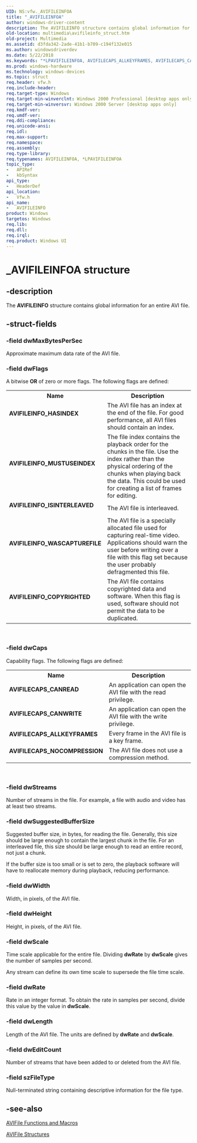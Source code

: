```yaml
---
UID: NS:vfw._AVIFILEINFOA
title: "_AVIFILEINFOA"
author: windows-driver-content
description: The AVIFILEINFO structure contains global information for an entire AVI file.
old-location: multimedia\avifileinfo_struct.htm
old-project: Multimedia
ms.assetid: d3fda342-2ade-41b1-b709-c194f132e015
ms.author: windowsdriverdev
ms.date: 5/22/2018
ms.keywords: "*LPAVIFILEINFOA, AVIFILECAPS_ALLKEYFRAMES, AVIFILECAPS_CANREAD, AVIFILECAPS_CANWRITE, AVIFILECAPS_NOCOMPRESSION, AVIFILEINFO, AVIFILEINFO structure [Windows Multimedia], AVIFILEINFOA, AVIFILEINFOW, AVIFILEINFO_COPYRIGHTED, AVIFILEINFO_HASINDEX, AVIFILEINFO_ISINTERLEAVED, AVIFILEINFO_MUSTUSEINDEX, AVIFILEINFO_WASCAPTUREFILE, _AVIFILEINFOA, multimedia.avifileinfo_COLLISION510, multimedia.avifileinfo_struct, vfw/AVIFILEINFO"
ms.prod: windows-hardware
ms.technology: windows-devices
ms.topic: struct
req.header: vfw.h
req.include-header: 
req.target-type: Windows
req.target-min-winverclnt: Windows 2000 Professional [desktop apps only]
req.target-min-winversvr: Windows 2000 Server [desktop apps only]
req.kmdf-ver: 
req.umdf-ver: 
req.ddi-compliance: 
req.unicode-ansi: 
req.idl: 
req.max-support: 
req.namespace: 
req.assembly: 
req.type-library: 
req.typenames: AVIFILEINFOA, *LPAVIFILEINFOA
topic_type:
-	APIRef
-	kbSyntax
api_type:
-	HeaderDef
api_location:
-	Vfw.h
api_name:
-	AVIFILEINFO
product: Windows
targetos: Windows
req.lib: 
req.dll: 
req.irql: 
req.product: Windows UI
---
```


# _AVIFILEINFOA structure


## -description



The <b>AVIFILEINFO</b> structure contains global information for an entire AVI file.




## -struct-fields




### -field dwMaxBytesPerSec

Approximate maximum data rate of the AVI file.


### -field dwFlags

A bitwise <b>OR</b> of zero or more flags. The following flags are defined:

<table>
<tr>
<th>Name</th>
<th>Description</th>
</tr>
<tr>
<td width="40%"><a id="AVIFILEINFO_HASINDEX"></a><a id="avifileinfo_hasindex"></a><dl>
<dt><b>AVIFILEINFO_HASINDEX</b></dt>
</dl>
</td>
<td width="60%">
The AVI file has an index at the end of the file. For good performance, all AVI files should contain an index.

</td>
</tr>
<tr>
<td width="40%"><a id="AVIFILEINFO_MUSTUSEINDEX"></a><a id="avifileinfo_mustuseindex"></a><dl>
<dt><b>AVIFILEINFO_MUSTUSEINDEX</b></dt>
</dl>
</td>
<td width="60%">
The file index contains the playback order for the chunks in the file. Use the index rather than the physical ordering of the chunks when playing back the data. This could be used for creating a list of frames for editing.

</td>
</tr>
<tr>
<td width="40%"><a id="AVIFILEINFO_ISINTERLEAVED"></a><a id="avifileinfo_isinterleaved"></a><dl>
<dt><b>AVIFILEINFO_ISINTERLEAVED</b></dt>
</dl>
</td>
<td width="60%">
The AVI file is interleaved.

</td>
</tr>
<tr>
<td width="40%"><a id="AVIFILEINFO_WASCAPTUREFILE"></a><a id="avifileinfo_wascapturefile"></a><dl>
<dt><b>AVIFILEINFO_WASCAPTUREFILE</b></dt>
</dl>
</td>
<td width="60%">
The AVI file is a specially allocated file used for capturing real-time video. Applications should warn the user before writing over a file with this flag set because the user probably defragmented this file.

</td>
</tr>
<tr>
<td width="40%"><a id="AVIFILEINFO_COPYRIGHTED"></a><a id="avifileinfo_copyrighted"></a><dl>
<dt><b>AVIFILEINFO_COPYRIGHTED</b></dt>
</dl>
</td>
<td width="60%">
The AVI file contains copyrighted data and software. When this flag is used, software should not permit the data to be duplicated.

</td>
</tr>
</table>
 


### -field dwCaps

Capability flags. The following flags are defined:

<table>
<tr>
<th>Name</th>
<th>Description</th>
</tr>
<tr>
<td width="40%"><a id="AVIFILECAPS_CANREAD"></a><a id="avifilecaps_canread"></a><dl>
<dt><b>AVIFILECAPS_CANREAD</b></dt>
</dl>
</td>
<td width="60%">
An application can open the AVI file with the read privilege.

</td>
</tr>
<tr>
<td width="40%"><a id="AVIFILECAPS_CANWRITE"></a><a id="avifilecaps_canwrite"></a><dl>
<dt><b>AVIFILECAPS_CANWRITE</b></dt>
</dl>
</td>
<td width="60%">
An application can open the AVI file with the write privilege.

</td>
</tr>
<tr>
<td width="40%"><a id="AVIFILECAPS_ALLKEYFRAMES"></a><a id="avifilecaps_allkeyframes"></a><dl>
<dt><b>AVIFILECAPS_ALLKEYFRAMES</b></dt>
</dl>
</td>
<td width="60%">
Every frame in the AVI file is a key frame.

</td>
</tr>
<tr>
<td width="40%"><a id="AVIFILECAPS_NOCOMPRESSION"></a><a id="avifilecaps_nocompression"></a><dl>
<dt><b>AVIFILECAPS_NOCOMPRESSION</b></dt>
</dl>
</td>
<td width="60%">
The AVI file does not use a compression method.

</td>
</tr>
</table>
 


### -field dwStreams

Number of streams in the file. For example, a file with audio and video has at least two streams.


### -field dwSuggestedBufferSize

Suggested buffer size, in bytes, for reading the file. Generally, this size should be large enough to contain the largest chunk in the file. For an interleaved file, this size should be large enough to read an entire record, not just a chunk.

If the buffer size is too small or is set to zero, the playback software will have to reallocate memory during playback, reducing performance.


### -field dwWidth

Width, in pixels, of the AVI file.


### -field dwHeight

Height, in pixels, of the AVI file.


### -field dwScale

Time scale applicable for the entire file. Dividing <b>dwRate</b> by <b>dwScale</b> gives the number of samples per second.

Any stream can define its own time scale to supersede the file time scale.


### -field dwRate

Rate in an integer format. To obtain the rate in samples per second, divide this value by the value in <b>dwScale</b>.


### -field dwLength

Length of the AVI file. The units are defined by <b>dwRate</b> and <b>dwScale</b>.


### -field dwEditCount

Number of streams that have been added to or deleted from the AVI file.


### -field szFileType

Null-terminated string containing descriptive information for the file type.


## -see-also




<a href="https://msdn.microsoft.com/573e24fa-876d-4ce9-be23-d5e448a53e20">AVIFile Functions and Macros</a>



<a href="https://msdn.microsoft.com/2b7cdbb6-8c53-49ad-a171-b58357531887">AVIFile Structures</a>
 

 

